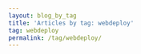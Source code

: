 ```yaml
---
layout: blog_by_tag
title: 'Articles by tag: webdeploy'
tag: webdeploy
permalink: /tag/webdeploy/
---
```

